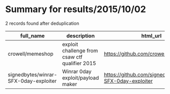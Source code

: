 
# Summary for results/2015/10/02
    
2 records found after deduplication

| full_name | description | html_url | matched_list | matched_count | pushed_at | size | stargazers_count | language | forks_count | vul_ids |
|---------------------------------------|------------------------------------------------|----------------------------------------------------------|---------------------|-----------------|---------------------------|--------|--------------------|------------|---------------|-----------|
| crowell/memeshop | exploit challenge from csaw ctf qualifier 2015 | https://github.com/crowell/memeshop | ['exploit'] | 1 | 2015-10-02 05:28:40+00:00 | 272 | 9 | Makefile | 2 | [] |
| signedbytes/winrar-SFX-0day-exploiter | Winrar 0day exploit/payload maker | https://github.com/signedbytes/winrar-SFX-0day-exploiter | ['0day', 'exploit'] | 2 | 2015-10-02 07:00:12+00:00 | 96 | 4 | Python | 9 | [] |
